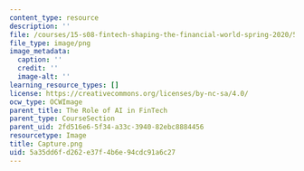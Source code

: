 ```yaml
---
content_type: resource
description: ''
file: /courses/15-s08-fintech-shaping-the-financial-world-spring-2020/5a35dd6fd262e37f4b6e94cdc91a6c27_Capture.png
file_type: image/png
image_metadata:
  caption: ''
  credit: ''
  image-alt: ''
learning_resource_types: []
license: https://creativecommons.org/licenses/by-nc-sa/4.0/
ocw_type: OCWImage
parent_title: The Role of AI in FinTech
parent_type: CourseSection
parent_uid: 2fd516e6-5f34-a33c-3940-82ebc8884456
resourcetype: Image
title: Capture.png
uid: 5a35dd6f-d262-e37f-4b6e-94cdc91a6c27
---
```

